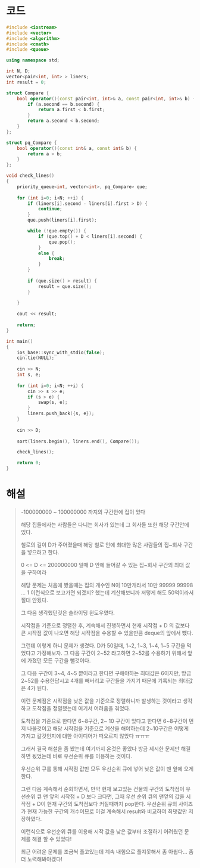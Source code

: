 # 코드

```c++
#include <iostream>
#include <vector>
#include <algorithm>
#include <cmath>
#include <queue>

using namespace std;

int N, D;
vector<pair<int, int> > liners;
int result = 0;

struct Compare {
    bool operator()(const pair<int, int>& a, const pair<int, int>& b) {
        if (a.second == b.second) {
            return a.first < b.first;
        }
        return a.second < b.second;
    }
};

struct pq_Compare {
    bool operator()(const int& a, const int& b) {
        return a > b;
    }
};

void check_lines()
{
    priority_queue<int, vector<int>, pq_Compare> que;
    
    for (int i=0; i<N; ++i) {
        if (liners[i].second - liners[i].first > D) {
            continue;
        }
        que.push(liners[i].first);

        while (!que.empty()) {
            if (que.top() + D < liners[i].second) {
                que.pop();
            }
            else {
                break;
            }
        }
        
        if (que.size() > result) {
            result = que.size();
        }

    }
    
    cout << result;
    
    return;
}

int main()
{
    ios_base::sync_with_stdio(false);
    cin.tie(NULL);
    
    cin >> N;
    int s, e;
    
    for (int i=0; i<N; ++i) {
        cin >> s >> e;
        if (s > e) {
            swap(s, e);
        }
        liners.push_back({s, e});
    }
    
    cin >> D;
    
    sort(liners.begin(), liners.end(), Compare());

    check_lines();

    return 0;
}

```



# 해설

> -100000000 ~ 100000000 까지의 구간안에 집이 있다
>
> 해당 집들에사는 사람들은 다니는 회사가 있는데 그 회사들 또한 해당 구간안에 있다.
>
> 철로의 길이 D가 주어졌을때 해당 철로 안에 최대한 많은 사람들의 집~회사 구간을 넣으려고 한다.
>
> 0  <= D <= 200000000 일때 D 안에 들어갈 수 있는 집~회사 구간의 최대 값을 구하여라
>
> 해당 문제는 처음에 봤을때는 집의 개수인 N이 10만개라서 10만 99999 99998 ... 1 이런식으로 보고가면 되겠지? 했는데 계산해보니까 저렇게 해도 50억이라서 절대 안됬다.
>
> 그 다음 생각했던것은 슬라이딩 윈도우였다.
>
> 시작점을 기준으로 정렬한 후, 계속해서 진행하면서 현재 시작점 + D 의 값보다 큰 시작점 값이 나오면 해당 시작점을 수용할 수 있을만큼 deque의 앞에서 뺐다.
>
> 그런데 이렇게 하니 문제가 생겼다. D가 50일때, 1~2, 1~3, 1~4, 1~5 구간을 먹었다고 가정해보자. 그 다음 구간이 2~52 라고하면 2~52를 수용하기 위해서 앞에 가졌던 모든 구간을 뺄것이다.
>
> 그 다음 구간이 3~4, 4~5 뿐이라고 한다면 구해야하는 최대값은 6이지만, 방금 2~52를 수용한답시고 4개를 빼버리고 구간들을 가지기 때문에 기록되는 최대값은 4가 된다.
>
> 이런 문제점은 시작점을 낮은 값을 기준으로 정렬하니까 발생하는 것이라고 생각하고 도착점을 정렬했는데 여기서 어려움을 겪었다.
>
> 도착점을 기준으로 한다면 6~8구간, 2~ 10 구간이 있다고 한다면 6~8구간이 먼저 나올것이고 해당 시작점을 기준으로 계산을 해야하는데 2~10구간은 어떻게 가지고 갈것인지에 대한 아이디어가 떠오르지 않았다 ㅠㅠㅠ
>
> 그래서 결국 해설을 좀 봤는데 여기까지 온것은 좋았다 방금 제시한 문제만 해결하면 됬었는데 바로 우선순위 큐를 이용하는 것이다.
>
> 우선순위 큐를 통해 시작점 값만 모두 우선순위 큐에 넣어 낮은 값이 맨 앞에 오게 한다.
>
> 그런 다음 계속해서 순회하면서, 만약 현재 보고있는 건물의 구간의 도착점이 우선순위 큐 맨 앞의 시작점 + D 보다 크다면, 그때 우선 순위 큐의 맨앞의 값을 시작점 + D이 현재 구간의 도착점보다 커질때까지 pop한다.  우선순위 큐의 사이즈가 현재 가능한 구간의 개수이므로 이걸 계속해서 result와 비교하여 최댓값만 저장하였다.
>
> 이런식으로 우선순위 큐를 이용해 시작 값을 낮은 값부터 조절하기 어려웠던 문제를 해결 할 수 있었다!
>
> 최근 어려운 문제를 조금씩 풀고있는데 계속 내힘으로 풀지못해서 좀 아쉽다... 좀 더 노력해봐야겠다!



